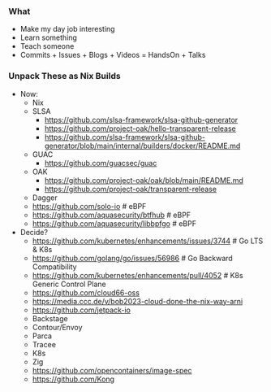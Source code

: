 ### What
- Make my day job interesting
- Learn something
- Teach someone
- Commits + Issues + Blogs + Videos = HandsOn + Talks

### Unpack These as Nix Builds
- Now:
  - Nix
  - SLSA
    - https://github.com/slsa-framework/slsa-github-generator
    - https://github.com/project-oak/hello-transparent-release
    - https://github.com/slsa-framework/slsa-github-generator/blob/main/internal/builders/docker/README.md
  - GUAC
    - https://github.com/guacsec/guac
  - OAK
    - https://github.com/project-oak/oak/blob/main/README.md
    - https://github.com/project-oak/transparent-release
  - Dagger
  - https://github.com/solo-io # eBPF
  - https://github.com/aquasecurity/btfhub # eBPF
  - https://github.com/aquasecurity/libbpfgo # eBPF
- Decide?
  - https://github.com/kubernetes/enhancements/issues/3744 # Go LTS & K8s
  - https://github.com/golang/go/issues/56986 # Go Backward Compatibility
  - https://github.com/kubernetes/enhancements/pull/4052 # K8s Generic Control Plane
  - https://github.com/cloud66-oss
  - https://media.ccc.de/v/bob2023-cloud-done-the-nix-way-arni
  - https://github.com/jetpack-io
  - Backstage
  - Contour/Envoy
  - Parca
  - Tracee
  - K8s
  - Zig
  - https://github.com/opencontainers/image-spec
  - https://github.com/Kong
